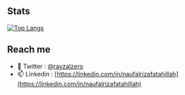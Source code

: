 ## Stats

[![Top Langs](https://github-readme-stats.vercel.app/api/top-langs/?username=rayzalzero&layout=compact)](https://github.com/anuraghazra/github-readme-stats)

## Reach me

- 🔭 Twitter : [@rayzalzero](https://twitter.com/rayzalzero)
- 📫 Linkedin : [https://linkedin.com/in/naufalrizafatahillah](https://linkedin.com/in/naufalrizafatahillah)
<!--
**rayzalzero/rayzalzero** is a ✨ _special_ ✨ repository because its `README.md` (this file) appears on your GitHub profile.

Here are some ideas to get you started:

- 🔭 I’m currently working on ...
- 🌱 I’m currently learning ...
- 👯 I’m looking to collaborate on ...
- 🤔 I’m looking for help with ...
- 💬 Ask me about ...
- 📫 How to reach me: ...
- 😄 Pronouns: ...
- ⚡ Fun fact: ...
-->
